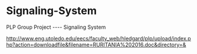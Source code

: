 # Signaling-System
PLP Group Project ----  Signaling System

http://www.eng.utoledo.edu/eecs/faculty_web/hledgard/plp/upload/index.php?action=downloadfile&filename=RURITANIA%202016.doc&directory=&
